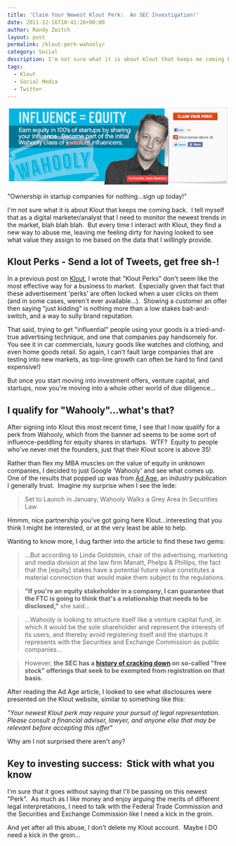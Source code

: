 ```yaml
---
title: 'Claim Your Newest Klout Perk:  An SEC Investigation!'
date: 2011-12-16T10:41:26+00:00
author: Randy Zwitch
layout: post
permalink: /klout-perk-wahooly/
category: Social
description: I'm not sure what it is about Klout that keeps me coming back. But to offer the opportunity to get in to an investment scheme? No thanks.
tags:
  - Klout
  - Social Media
  - Twitter
---
```

![klout-perk-wahooly](/wp-content/uploads/2011/12/klout-perk-wahooly.png)

<p class="wp-caption-text">
"Ownership in startup companies for nothing...sign up today!"
</p>

I'm not sure what it is about Klout that keeps me coming back.  I tell myself that as a digital marketer/analyst that I need to monitor the newest trends in the market, blah blah blah.  But every time I interact with Klout, they find a new way to abuse me, leaving me feeling dirty for having looked to see what value they assign to me based on the data that I _willingly_ provide.

## Klout Perks - Send a lot of Tweets, get free sh-!

In a previous post on <a title="Klout will never be FICO" href="http://randyzwitch.com/social-influence-another-fico/" target="_blank">Klout</a>, I wrote that "Klout Perks" don't seem like the most effective way for a business to market.  Especially given that fact that these advertisement 'perks' are often locked when a user clicks on them (and in some cases, weren't ever available...).  Showing a customer an offer then saying "just kidding" is nothing more than a low stakes bait-and-switch, and a way to sully brand reputation.

That said, trying to get "influential" people using your goods is a tried-and-true advertising technique, and one that companies pay handsomely for.  You see it in car commercials, luxury goods like watches and clothing, and even home goods retail. So again, I can't fault large companies that are testing into new markets, as top-line growth can often be hard to find (and expensive!)

But once you start moving into investment offers, venture capital, and startups, now you're moving into a whole other world of due diligence...

## I qualify for "Wahooly"...what's that?

After signing into Klout this most recent time, I see that I now qualify for a perk from Wahooly, which from the banner ad seems to be some sort of influence-peddling for equity shares in startups.  WTF?  Equity to people who've never met the founders, just that their Klout score is above 35!

Rather than flex my MBA muscles on the value of equity in unknown companies, I decided to just Google 'Wahooly' and see what comes up.  One of the results that popped up was from <a title="Ad Age Wahooly" href="http://adage.com/article/digital/wahooly-offer-startup-equity-stakes-influential-social-media-users/230916/" target="_blank">Ad Age</a>, an industry publication I generally trust.  Imagine my surprise when I see the lede:

> Set to Launch in January, Wahooly Walks a Grey Area In Securities Law

Hmmm, nice partnership you've got going here Klout...interesting that you think I might be interested, or at the very least be able to help.

Wanting to know more, I dug farther into the article to find these two gems:

> ...But according to Linda Goldstein, chair of the advertising, marketing and media division at the law firm Manatt, Phelps & Phillips, the fact that the [equity] stakes have a potential future value constitutes a material connection that would make them subject to the regulations.

> **"If you're an equity stakeholder in a company, I can guarantee that the FTC is going to think that's a relationship that needs to be disclosed,"** she said...

>
> ...Wahooly is looking to structure itself like a venture capital fund, in which it would be the sole shareholder and represent the interests of its users, and thereby avoid registering itself and the startups it represents with the Securities and Exchange Commission as public companies...

> However, **the SEC has a [history of cracking down](http://www.sec.gov/news/headlines/webstock.htm "SEC") on so-called "free stock" offerings that seek to be exempted from registration on that basis.**

After reading the Ad Age article, I looked to see what disclosures were presented on the Klout website, similar to something like this:

_"Your newest Klout perk may require your pursuit of legal representation.  Please consult a financial adviser, lawyer, and anyone else that may be relevant before accepting this offer"_

Why am I not surprised there aren't any?

## Key to investing success:  Stick with what you know

I'm sure that it goes without saying that I'll be passing on this newest "Perk".  As much as I like money and enjoy arguing the merits of different legal interpretations, I need to talk with the Federal Trade Commission and the Securities and Exchange Commission like I need a kick in the groin.

And yet after all this abuse, I don't delete my Klout account.  Maybe I DO need a kick in the groin...
